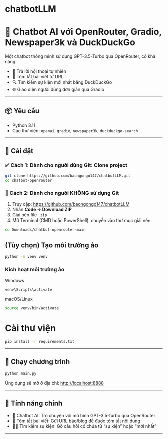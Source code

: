 # chatbotLLM
# 🤖 Chatbot AI với OpenRouter, Gradio, Newspaper3k và DuckDuckGo

Một chatbot thông minh sử dụng GPT-3.5-Turbo qua OpenRouter, có khả năng:
- 💬 Trả lời hội thoại tự nhiên
- 📰 Tóm tắt bài viết từ URL
- 🔍 Tìm kiếm sự kiện mới nhất bằng DuckDuckGo
- 🌐 Giao diện người dùng đơn giản qua Gradio

---

## 📦 Yêu cầu

- Python 3.11
- Các thư viện: `openai`, `gradio`, `newspaper3k`, `duckduckgo-search`

---

## 🔧 Cài đặt

### ✅ Cách 1: Dành cho người dùng Git: Clone project

```bash
git clone https://github.com/baongongo147/chatbotLLM.git
cd chatbot-openrouter
```

### 📁 Cách 2: Dành cho người KHÔNG sử dụng Git

1. Truy cập: https://github.com/baongongo147/chatbotLLM
2. Nhấn **Code → Download ZIP**
3. Giải nén file `.zip`
4. Mở Terminal (CMD hoặc PowerShell), chuyển vào thư mục giải nén:

```bash
cd Downloads/chatbot-openrouter-main
```

## (Tùy chọn) Tạo môi trường ảo
```bash
python -m venv venv
```
### Kích hoạt môi trường ảo
Windows
```bash
venv\Scripts\activate
```
macOS/Linux
```bash
source venv/bin/activate
```

# Cài thư viện
```bash
pip install -r requirements.txt
```

---

## 🚀 Chạy chương trình

```bash
python main.py
```

Ứng dụng sẽ mở ở địa chỉ: [http://localhost:8888](http://localhost:8888)

---

## 📝 Tính năng chính

- 💬 Chatbot AI: Trò chuyện với mô hình GPT-3.5-turbo qua OpenRouter
- 📄 Tóm tắt bài viết: Gửi URL báo/blog để được tóm tắt nội dung
- 🕵️‍♂️ Tìm kiếm sự kiện: Gõ câu hỏi có chứa từ “sự kiện” hoặc “mới nhất”

---


